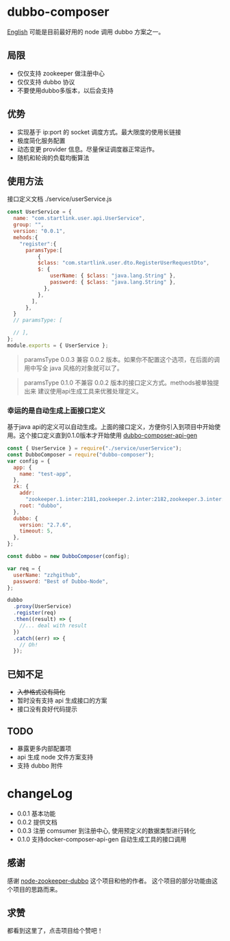 # dubbo-composer

[English](ReadMe.md)
可能是目前最好用的 node 调用 dubbo 方案之一。

## 局限

- 仅仅支持 zookeeper 做注册中心
- 仅仅支持 dubbo 协议
- 不要使用dubbo多版本，以后会支持

## 优势

- 实现基于 ip:port 的 socket 调度方式。最大限度的使用长链接
- 极度简化服务配置
- 动态变更 provider 信息。尽量保证调度器正常运作。
- 随机和轮询的负载均衡算法

## 使用方法

接口定义文档
./service/userService.js

```js
const UserService = {
  name: "com.startlink.user.api.UserService",
  group: "",
  version: "0.0.1",
  mehods:{
    "register":{
      paramsType:[
          {
          $class: "com.startlink.user.dto.RegisterUserRequestDto",
          $: {
              userName: { $class: "java.lang.String" },
              password: { $class: "java.lang.String" },
            },
          },
        ],
      },
  }
  // paramsType: [

  // ],
};
module.exports = { UserService };
```

> paramsType 0.0.3 兼容 0.0.2 版本。如果你不配置这个选项，在后面的调用中写全 java 风格的对象就可以了。

> paramsType 0.1.0 不兼容 0.0.2 版本的接口定义方式。methods被单独提出来 建议使用api生成工具来优雅处理定义。

### 幸运的是自动生成上面接口定义
基于java api的定义可以自动生成。上面的接口定义，方便你引入到项目中开始使用。这个接口定义直到0.1.0版本才开始使用
[dubbo-composer-api-gen](https://www.npmjs.com/package/dubbo-composer-api-gen)



```js
const { UserService } = require("./service/userService");
const DubboComposer = require("dubbo-composer");
var config = {
  app: {
    name: "test-app",
  },
  zk: {
    addr:
      "zookeeper.1.inter:2181,zookeeper.2.inter:2182,zookeeper.3.inter:2183",
    root: "dubbo",
  },
  dubbo: {
    version: "2.7.6",
    timeout: 5,
  },
};

const dubbo = new DubboComposer(config);

var req = {
  userName: "zzhgithub",
  password: "Best of Dubbo-Node",
};

dubbo
  .proxy(UserService)
  .register(req)
  .then((result) => {
    //... deal with result
  })
  .catch((err) => {
    // Oh!
  });
```

## 已知不足

- ~~入参格式没有简化~~
- 暂时没有支持 api 生成接口的方案
- 接口没有良好代码提示

## TODO

- 暴露更多内部配置项
- api 生成 node 文件方案支持
- 支持 dubbo 附件

# changeLog

- 0.0.1 基本功能
- 0.0.2 提供文档
- 0.0.3 注册 comsumer 到注册中心, 使用预定义的数据类型进行转化
- 0.1.0 支持docker-composer-api-gen 自动生成工具的接口调用

## 感谢

感谢 [node-zookeeper-dubbo](https://www.npmjs.com/package/node-zookeeper-dubbo) 这个项目和他的作者。
这个项目的部分功能由这个项目的思路而来。

## 求赞
都看到这里了，点击项目给个赞吧！
